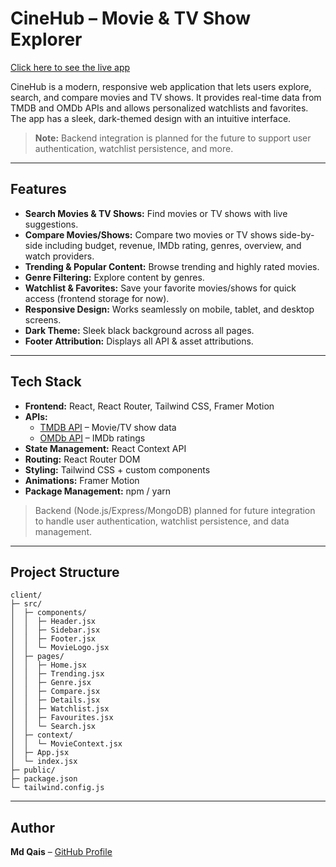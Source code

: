 # CineHub – Movie & TV Show Explorer

[Click here to see the live app](https://movie-app-rea-ct.netlify.app/)

CineHub is a modern, responsive web application that lets users explore, search, and compare movies and TV shows. It provides real-time data from TMDB and OMDb APIs and allows personalized watchlists and favorites. The app has a sleek, dark-themed design with an intuitive interface.  

> **Note:** Backend integration is planned for the future to support user authentication, watchlist persistence, and more.

---

## Features

- **Search Movies & TV Shows:** Find movies or TV shows with live suggestions.  
- **Compare Movies/Shows:** Compare two movies or TV shows side-by-side including budget, revenue, IMDb rating, genres, overview, and watch providers.  
- **Trending & Popular Content:** Browse trending and highly rated movies.  
- **Genre Filtering:** Explore content by genres.  
- **Watchlist & Favorites:** Save your favorite movies/shows for quick access (frontend storage for now).  
- **Responsive Design:** Works seamlessly on mobile, tablet, and desktop screens.  
- **Dark Theme:** Sleek black background across all pages.  
- **Footer Attribution:** Displays all API & asset attributions.  

---

## Tech Stack

- **Frontend:** React, React Router, Tailwind CSS, Framer Motion  
- **APIs:**  
  - [TMDB API](https://www.themoviedb.org/documentation/api) – Movie/TV show data  
  - [OMDb API](https://www.omdbapi.com/) – IMDb ratings  
- **State Management:** React Context API  
- **Routing:** React Router DOM  
- **Styling:** Tailwind CSS + custom components  
- **Animations:** Framer Motion  
- **Package Management:** npm / yarn  

> Backend (Node.js/Express/MongoDB) planned for future integration to handle user authentication, watchlist persistence, and data management.

---

## Project Structure
```
client/
├─ src/
│  ├─ components/
│  │  ├─ Header.jsx
│  │  ├─ Sidebar.jsx
│  │  ├─ Footer.jsx
│  │  └─ MovieLogo.jsx
│  ├─ pages/
│  │  ├─ Home.jsx
│  │  ├─ Trending.jsx
│  │  ├─ Genre.jsx
│  │  ├─ Compare.jsx
│  │  ├─ Details.jsx
│  │  ├─ Watchlist.jsx
│  │  ├─ Favourites.jsx
│  │  └─ Search.jsx
│  ├─ context/
│  │  └─ MovieContext.jsx
│  ├─ App.jsx
│  └─ index.jsx
├─ public/
├─ package.json
└─ tailwind.config.js
```

---
## Author

**Md Qais** – [GitHub Profile](https://github.com/Qais308)